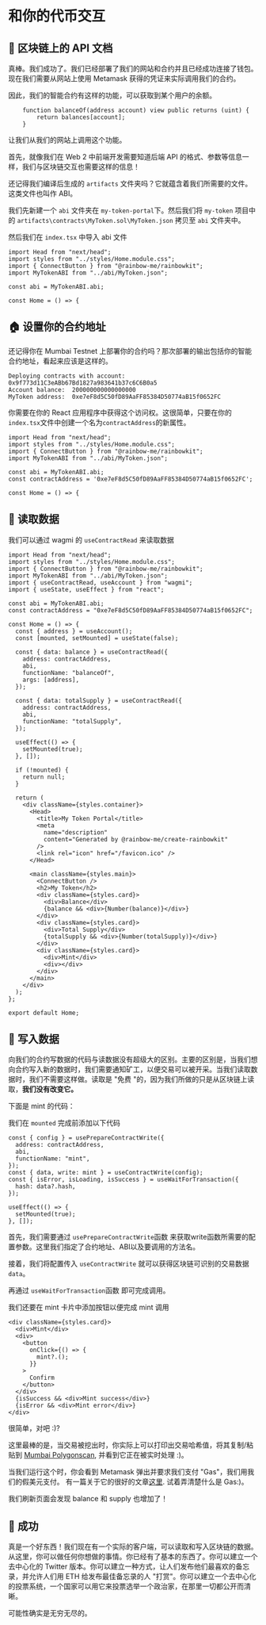 # 和你的代币交互

## 📒 区块链上的 API 文档

真棒。我们成功了。我们已经部署了我们的网站和合约并且已经成功连接了钱包。现在我们需要从网站上使用 Metamask 获得的凭证来实际调用我们的合约。

因此，我们的智能合约有这样的功能，可以获取到某个用户的余额。

```solidity
    function balanceOf(address account) view public returns (uint) {
        return balances[account];
    }
```

让我们从我们的网站上调用这个功能。

首先，就像我们在 Web 2 中前端开发需要知道后端 API 的格式、参数等信息一样，我们与区块链交互也需要这样的信息！

还记得我们编译后生成的 `artifacts` 文件夹吗？它就蕴含着我们所需要的文件。这类文件也叫作 ABI。

我们先新建一个 `abi` 文件夹在 `my-token-portal`下。然后我们将 `my-token` 项目中的 `artifacts\contracts\MyToken.sol\MyToken.json` 拷贝至 `abi` 文件夹中。

然后我们在 `index.tsx` 中导入 abi 文件

```tsx
import Head from "next/head";
import styles from "../styles/Home.module.css";
import { ConnectButton } from "@rainbow-me/rainbowkit";
import MyTokenABI from "../abi/MyToken.json";

const abi = MyTokenABI.abi;

const Home = () => {
```

## 🏠 设置你的合约地址

还记得你在 Mumbai Testnet 上部署你的合约吗？那次部署的输出包括你的智能合约地址，看起来应该是这样的。

```none
Deploying contracts with account:  0x9f773d11C3eABb67Bd1827a983641b37c6C6B0a5
Account balance:  200000000000000000
MyToken address:  0xe7eF8d5C50fD89AaFF85384D50774aB15f0652FC
```

你需要在你的 React 应用程序中获得这个访问权。这很简单，只要在你的`index.tsx`文件中创建一个名为`contractAddress`的新属性。

```tsx
import Head from "next/head";
import styles from "../styles/Home.module.css";
import { ConnectButton } from "@rainbow-me/rainbowkit";
import MyTokenABI from "../abi/MyToken.json";

const abi = MyTokenABI.abi;
const contractAddress = '0xe7eF8d5C50fD89AaFF85384D50774aB15f0652FC';

const Home = () => {
```

## 📒 读取数据

我们可以通过 wagmi 的 `useContractRead` 来读取数据

```tsx
import Head from "next/head";
import styles from "../styles/Home.module.css";
import { ConnectButton } from "@rainbow-me/rainbowkit";
import MyTokenABI from "../abi/MyToken.json";
import { useContractRead, useAccount } from "wagmi";
import { useState, useEffect } from "react";

const abi = MyTokenABI.abi;
const contractAddress = "0xe7eF8d5C50fD89AaFF85384D50774aB15f0652FC";

const Home = () => {
  const { address } = useAccount();
  const [mounted, setMounted] = useState(false);

  const { data: balance } = useContractRead({
    address: contractAddress,
    abi,
    functionName: "balanceOf",
    args: [address],
  });

  const { data: totalSupply } = useContractRead({
    address: contractAddress,
    abi,
    functionName: "totalSupply",
  });

  useEffect(() => {
    setMounted(true);
  }, []);

  if (!mounted) {
    return null;
  }

  return (
    <div className={styles.container}>
      <Head>
        <title>My Token Portal</title>
        <meta
          name="description"
          content="Generated by @rainbow-me/create-rainbowkit"
        />
        <link rel="icon" href="/favicon.ico" />
      </Head>

      <main className={styles.main}>
        <ConnectButton />
        <h2>My Token</h2>
        <div className={styles.card}>
          <div>Balance</div>
          {balance && <div>{Number(balance)}</div>}
        </div>
        <div className={styles.card}>
          <div>Total Supply</div>
          {totalSupply && <div>{Number(totalSupply)}</div>}
        </div>
        <div className={styles.card}>
          <div>Mint</div>
          <div></div>
        </div>
      </main>
    </div>
  );
};

export default Home;
```

## 📝 写入数据

向我们的合约写数据的代码与读数据没有超级大的区别。主要的区别是，当我们想向合约写入新的数据时，我们需要通知矿工，以便交易可以被开采。当我们读取数据时，我们不需要这样做。读取是 "免费 "的，因为我们所做的只是从区块链上读取，**我们没有改变它。**

下面是 mint 的代码：

我们在 `mounted` 完成前添加以下代码

```tsx
const { config } = usePrepareContractWrite({
  address: contractAddress,
  abi,
  functionName: "mint",
});
const { data, write: mint } = useContractWrite(config);
const { isError, isLoading, isSuccess } = useWaitForTransaction({
  hash: data?.hash,
});

useEffect(() => {
  setMounted(true);
}, []);
```

首先，我们需要通过 `usePrepareContractWrite`函数 来获取write函数所需要的配置参数。这里我们指定了合约地址、ABI以及要调用的方法名。

接着，我们将配置传入 `useContractWrite` 就可以获得区块链可识别的交易数据 `data`。

再通过 `useWaitForTransaction`函数 即可完成调用。

我们还要在 mint 卡片中添加按钮以便完成 mint 调用

```tsx
<div className={styles.card}>
  <div>Mint</div>
  <div>
    <button
      onClick={() => {
        mint?.();
      }}
    >
      Confirm
    </button>
  </div>
  {isSuccess && <div>Mint success</div>}
  {isError && <div>Mint error</div>}
</div>
```

很简单，对吧 :)?

这里最棒的是，当交易被挖出时，你实际上可以打印出交易哈希值，将其复制/粘贴到 [Mumbai Polygonscan](https://mumbai.polygonscan.com/), 并看到它正在被实时处理 :)。

当我们运行这个时，你会看到 Metamask 弹出并要求我们支付 "Gas"，我们用我们的假美元支付。 有一篇关于它的很好的文章[这里](https://ethereum.org/en/developers/docs/gas/). 试着弄清楚什么是 Gas:)。

我们刷新页面会发现 balance 和 supply 也增加了！

## 🎉 成功

真是一个好东西！我们现在有一个实际的客户端，可以读取和写入区块链的数据。从这里，你可以做任何你想做的事情。你已经有了基本的东西了。你可以建立一个去中心化的 Twitter 版本。你可以建立一种方式，让人们发布他们最喜欢的备忘录，并允许人们用 ETH 给发布最佳备忘录的人 "打赏"。你可以建立一个去中心化的投票系统，一个国家可以用它来投票选举一个政治家，在那里一切都公开而清晰。

可能性确实是无穷无尽的。
